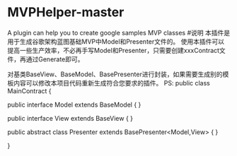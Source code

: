 # MVPHelper-master
A plugin can help you to create google samples MVP classes
#说明
本插件是用于生成谷歌架构蓝图基础MVP中Model和Presenter文件的。
使用本插件可以提高一些生产效率，不必再手写Model和Presenter，只需要创建xxxContract文件，再通过Generate即可。

对基类BaseView、BaseModel、BasePresenter进行封装，如果需要生成别的模板内容可以修改本项目代码重新生成符合您要求的插件。
PS:
public class MainContract {


   public interface Model extends BaseModel {
   }

   public interface View extends BaseView {
   }

   public abstract class Presenter extends BasePresenter<Model,View> {
   }

}
